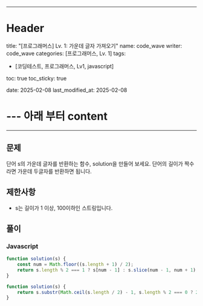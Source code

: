 
---
# Header
title: "[프로그래머스] Lv. 1: 가운데 글자 가져오기"
name: code_wave
writer: code_wave
categories: [프로그래머스, Lv. 1]
tags:
- [코딩테스트, 프로그래머스, Lv1, javascript]

toc: true
toc_sticky: true

date: 2025-02-08
last_modified_at: 2025-02-08

# --- 아래 부터 content
---

## 문제
단어 s의 가운데 글자를 반환하는 함수, solution을 만들어 보세요. 단어의 길이가 짝수라면 가운데 두글자를 반환하면 됩니다.

## 제한사항
- s는 길이가 1 이상, 100이하인 스트링입니다.

## 풀이
### Javascript
```js
function solution(s) {
    const num = Math.floor((s.length + 1) / 2);
    return s.length % 2 === 1 ? s[num - 1] : s.slice(num - 1, num + 1);
}
```

```js
function solution(s) {
    return s.substr(Math.ceil(s.length / 2) - 1, s.length % 2 === 0 ? 2 : 1);
}
```
